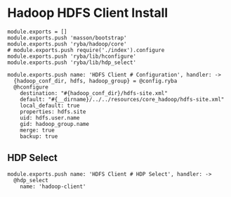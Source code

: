 
# Hadoop HDFS Client Install

    module.exports = []
    module.exports.push 'masson/bootstrap'
    module.exports.push 'ryba/hadoop/core'
    # module.exports.push require('./index').configure
    module.exports.push 'ryba/lib/hconfigure'
    module.exports.push 'ryba/lib/hdp_select'

    module.exports.push name: 'HDFS Client # Configuration', handler: ->
      {hadoop_conf_dir, hdfs, hadoop_group} = @config.ryba
      @hconfigure
        destination: "#{hadoop_conf_dir}/hdfs-site.xml"
        default: "#{__dirname}/../../resources/core_hadoop/hdfs-site.xml"
        local_default: true
        properties: hdfs.site
        uid: hdfs.user.name
        gid: hadoop_group.name
        merge: true
        backup: true

## HDP Select

    module.exports.push name: 'HDFS Client # HDP Select', handler: ->
      @hdp_select
        name: 'hadoop-client'
